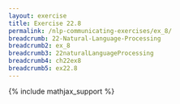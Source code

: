 ```yaml
---
layout: exercise
title: Exercise 22.8
permalink: /nlp-communicating-exercises/ex_8/
breadcrumb: 22-Natural-Language-Processing
breadcrumb2: ex_8
breadcrumb3: 22naturalLanguageProcessing
breadcrumb4: ch22ex8
breadcrumb5: ex22.8
---
```


{% include mathjax_support %}

